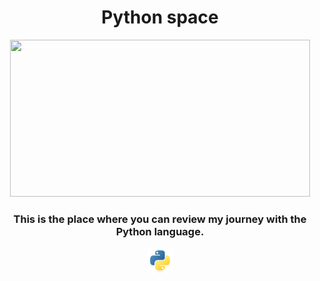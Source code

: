 <h1 align="center">Python space</h1>

<p align="center">
  <img src="https://media.giphy.com/media/coxQHKASG60HrHtvkt/giphy.gif" width="480" height="251" frameBorder="0" class="giphy-embed" allowFullScreen></img><p><a href="https://giphy.com/gifs/coxQHKASG60HrHtvkt"></a></p>
</p>

<h3 align="center">This is the place where you can review my journey with the Python language.</h3>

<p align="center"> <a href="https://www.python.org" target="_blank" rel="noreferrer"> <img src="https://raw.githubusercontent.com/devicons/devicon/master/icons/python/python-original.svg" alt="python" width="40" height="40"/> </a> </p>
